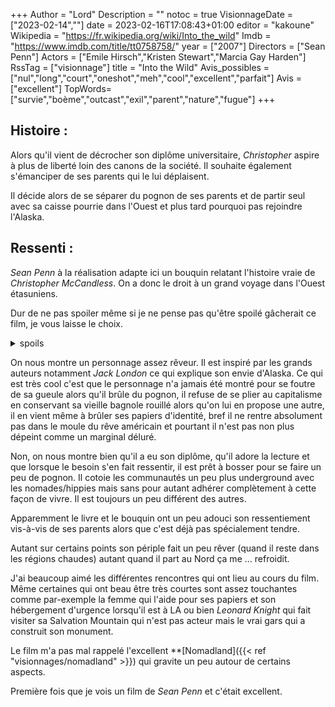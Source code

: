 +++
Author = "Lord"
Description = ""
notoc = true
VisionnageDate = ["2023-02-14",""]
date = 2023-02-16T17:08:43+01:00
editor = "kakoune"
Wikipedia = "https://fr.wikipedia.org/wiki/Into_the_wild"
Imdb = "https://www.imdb.com/title/tt0758758/"
year = ["2007"]
Directors = ["Sean Penn"]
Actors = ["Emile Hirsch","Kristen Stewart","Marcia Gay Harden"]
RssTag = ["visionnage"]
title = "Into the Wild"
Avis_possibles = ["nul","long","court","oneshot","meh","cool","excellent","parfait"]
Avis = ["excellent"]
TopWords=["survie","boème","outcast","exil","parent","nature","fugue"]
+++
## Histoire :
Alors qu'il vient de décrocher son diplôme universitaire, *Christopher* aspire à plus de liberté loin des canons de la société.
Il souhaite également s'émanciper de ses parents qui le lui déplaisent.

Il décide alors de se séparer du pognon de ses parents et de partir seul avec sa caisse pourrie dans l'Ouest et plus tard pourquoi pas rejoindre l'Alaska.

## Ressenti :
*Sean Penn* à la réalisation adapte ici un bouquin relatant l'histoire vraie de *Christopher McCandless*.
On a donc le droit à un grand voyage dans l'Ouest étasuniens.

Dur de ne pas spoiler même si je ne pense pas qu'être spoilé gâcherait ce film, je vous laisse le choix.

<details><summary>spoils</summary>

On s'en doute assez vite mais le destin du jeune homme est tragique.
Le film nous dévoile le dénouement qu'à la fin malgré un montage sur deux timeline.

On suit la fin du voyage lorsqu'en Alaska il découvre un bus aménagé abandonné.
Ses derniers jours où il soufre de son empoisonnement qui le pousse à mourir de faim extenué.
Et en parallèle on a donc le début de son périple dans l'ordre chronologique.

Cette structure est pas mal même si je ne trouve pas que ça apporte grand-chose.
Il n'y a pas tant de pont entre ses derniers jours et ce qui s'est passé auparavant.

</details>

On nous montre un personnage assez rêveur.
Il est inspiré par les grands auteurs notamment *Jack London* ce qui explique son envie d'Alaska.
Ce qui est très cool c'est que le personnage n'a jamais été montré pour se foutre de sa gueule alors qu'il brûle du pognon, il refuse de se plier au capitalisme en conservant sa vieille bagnole rouillé alors qu'on lui en propose une autre, il en vient même à brûler ses papiers d'identité, bref il ne rentre absolument pas dans le moule du rêve américain et pourtant il n'est pas non plus dépeint comme un marginal déluré.

Non, on nous montre bien qu'il a eu son diplôme, qu'il adore la lecture et que lorsque le besoin s'en fait ressentir, il est prêt à bosser pour se faire un peu de pognon.
Il cotoie les communautés un peu plus underground avec les nomades/hippies mais sans pour autant adhérer complètement à cette façon de vivre.
Il est toujours un peu différent des autres.

Apparemment le livre et le bouquin ont un peu adouci son ressentiement vis-à-vis de ses parents alors que c'est déjà pas spécialement tendre.

Autant sur certains points son périple fait un peu rêver (quand il reste dans les régions chaudes) autant quand il part au Nord ça me … refroidit.

J'ai beaucoup aimé les différentes rencontres qui ont lieu au cours du film.
Même certaines qui ont beau être très courtes sont assez touchantes comme par-exemple la femme qui l'aide pour ses papiers et son hébergement d'urgence lorsqu'il est à LA ou bien *Leonard Knight* qui fait visiter sa Salvation Mountain qui n'est pas acteur mais le vrai gars qui a construit son monument.

Le film m'a pas mal rappelé l'excellent **[Nomadland]({{< ref "visionnages/nomadland" >}}) qui gravite un peu autour de certains aspects.

Première fois que je vois un film de *Sean Penn* et c'était excellent.
